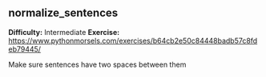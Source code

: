 ## normalize_sentences
**Difficulty:** Intermediate
**Exercise:** https://www.pythonmorsels.com/exercises/b64cb2e50c84448badb57c8fdeb79445/

Make sure sentences have two spaces between them
    